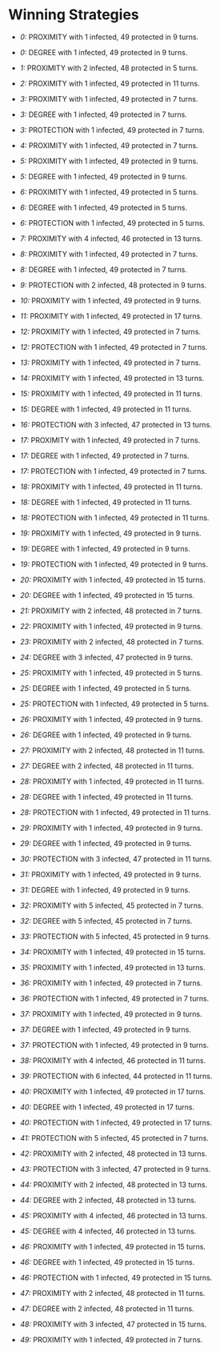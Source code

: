 # Winning Strategies

* _0:_ PROXIMITY with 1 infected, 49 protected in 9 turns.


* _0:_ DEGREE with 1 infected, 49 protected in 9 turns.


* _1:_ PROXIMITY with 2 infected, 48 protected in 5 turns.


* _2:_ PROXIMITY with 1 infected, 49 protected in 11 turns.


* _3:_ PROXIMITY with 1 infected, 49 protected in 7 turns.


* _3:_ DEGREE with 1 infected, 49 protected in 7 turns.


* _3:_ PROTECTION with 1 infected, 49 protected in 7 turns.


* _4:_ PROXIMITY with 1 infected, 49 protected in 7 turns.


* _5:_ PROXIMITY with 1 infected, 49 protected in 9 turns.


* _5:_ DEGREE with 1 infected, 49 protected in 9 turns.


* _6:_ PROXIMITY with 1 infected, 49 protected in 5 turns.


* _6:_ DEGREE with 1 infected, 49 protected in 5 turns.


* _6:_ PROTECTION with 1 infected, 49 protected in 5 turns.


* _7:_ PROXIMITY with 4 infected, 46 protected in 13 turns.


* _8:_ PROXIMITY with 1 infected, 49 protected in 7 turns.


* _8:_ DEGREE with 1 infected, 49 protected in 7 turns.


* _9:_ PROTECTION with 2 infected, 48 protected in 9 turns.


* _10:_ PROXIMITY with 1 infected, 49 protected in 9 turns.


* _11:_ PROXIMITY with 1 infected, 49 protected in 17 turns.


* _12:_ PROXIMITY with 1 infected, 49 protected in 7 turns.


* _12:_ PROTECTION with 1 infected, 49 protected in 7 turns.


* _13:_ PROXIMITY with 1 infected, 49 protected in 7 turns.


* _14:_ PROXIMITY with 1 infected, 49 protected in 13 turns.


* _15:_ PROXIMITY with 1 infected, 49 protected in 11 turns.


* _15:_ DEGREE with 1 infected, 49 protected in 11 turns.


* _16:_ PROTECTION with 3 infected, 47 protected in 13 turns.


* _17:_ PROXIMITY with 1 infected, 49 protected in 7 turns.


* _17:_ DEGREE with 1 infected, 49 protected in 7 turns.


* _17:_ PROTECTION with 1 infected, 49 protected in 7 turns.


* _18:_ PROXIMITY with 1 infected, 49 protected in 11 turns.


* _18:_ DEGREE with 1 infected, 49 protected in 11 turns.


* _18:_ PROTECTION with 1 infected, 49 protected in 11 turns.


* _19:_ PROXIMITY with 1 infected, 49 protected in 9 turns.


* _19:_ DEGREE with 1 infected, 49 protected in 9 turns.


* _19:_ PROTECTION with 1 infected, 49 protected in 9 turns.


* _20:_ PROXIMITY with 1 infected, 49 protected in 15 turns.


* _20:_ DEGREE with 1 infected, 49 protected in 15 turns.


* _21:_ PROXIMITY with 2 infected, 48 protected in 7 turns.


* _22:_ PROXIMITY with 1 infected, 49 protected in 9 turns.


* _23:_ PROXIMITY with 2 infected, 48 protected in 7 turns.


* _24:_ DEGREE with 3 infected, 47 protected in 9 turns.


* _25:_ PROXIMITY with 1 infected, 49 protected in 5 turns.


* _25:_ DEGREE with 1 infected, 49 protected in 5 turns.


* _25:_ PROTECTION with 1 infected, 49 protected in 5 turns.


* _26:_ PROXIMITY with 1 infected, 49 protected in 9 turns.


* _26:_ DEGREE with 1 infected, 49 protected in 9 turns.


* _27:_ PROXIMITY with 2 infected, 48 protected in 11 turns.


* _27:_ DEGREE with 2 infected, 48 protected in 11 turns.


* _28:_ PROXIMITY with 1 infected, 49 protected in 11 turns.


* _28:_ DEGREE with 1 infected, 49 protected in 11 turns.


* _28:_ PROTECTION with 1 infected, 49 protected in 11 turns.


* _29:_ PROXIMITY with 1 infected, 49 protected in 9 turns.


* _29:_ DEGREE with 1 infected, 49 protected in 9 turns.


* _30:_ PROTECTION with 3 infected, 47 protected in 11 turns.


* _31:_ PROXIMITY with 1 infected, 49 protected in 9 turns.


* _31:_ DEGREE with 1 infected, 49 protected in 9 turns.


* _32:_ PROXIMITY with 5 infected, 45 protected in 7 turns.


* _32:_ DEGREE with 5 infected, 45 protected in 7 turns.


* _33:_ PROTECTION with 5 infected, 45 protected in 9 turns.


* _34:_ PROXIMITY with 1 infected, 49 protected in 15 turns.


* _35:_ PROXIMITY with 1 infected, 49 protected in 13 turns.


* _36:_ PROXIMITY with 1 infected, 49 protected in 7 turns.


* _36:_ PROTECTION with 1 infected, 49 protected in 7 turns.


* _37:_ PROXIMITY with 1 infected, 49 protected in 9 turns.


* _37:_ DEGREE with 1 infected, 49 protected in 9 turns.


* _37:_ PROTECTION with 1 infected, 49 protected in 9 turns.


* _38:_ PROXIMITY with 4 infected, 46 protected in 11 turns.


* _39:_ PROTECTION with 6 infected, 44 protected in 11 turns.


* _40:_ PROXIMITY with 1 infected, 49 protected in 17 turns.


* _40:_ DEGREE with 1 infected, 49 protected in 17 turns.


* _40:_ PROTECTION with 1 infected, 49 protected in 17 turns.


* _41:_ PROTECTION with 5 infected, 45 protected in 7 turns.


* _42:_ PROXIMITY with 2 infected, 48 protected in 13 turns.


* _43:_ PROTECTION with 3 infected, 47 protected in 9 turns.


* _44:_ PROXIMITY with 2 infected, 48 protected in 13 turns.


* _44:_ DEGREE with 2 infected, 48 protected in 13 turns.


* _45:_ PROXIMITY with 4 infected, 46 protected in 13 turns.


* _45:_ DEGREE with 4 infected, 46 protected in 13 turns.


* _46:_ PROXIMITY with 1 infected, 49 protected in 15 turns.


* _46:_ DEGREE with 1 infected, 49 protected in 15 turns.


* _46:_ PROTECTION with 1 infected, 49 protected in 15 turns.


* _47:_ PROXIMITY with 2 infected, 48 protected in 11 turns.


* _47:_ DEGREE with 2 infected, 48 protected in 11 turns.


* _48:_ PROXIMITY with 3 infected, 47 protected in 15 turns.


* _49:_ PROXIMITY with 1 infected, 49 protected in 7 turns.


